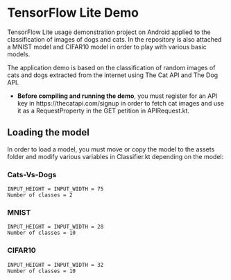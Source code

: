 # TensorFlow Lite Demo

TensorFlow Lite usage demonstration project on Android applied to the classification of images of dogs and cats. In the repository is also attached a MNIST model and CIFAR10 model in order to play with various basic models.

The application demo is based on the classification of random images of cats and dogs extracted from the internet using The Cat API and The Dog API. 

<ul><li><b>Before compiling and running the demo</b>, you must register for an API key in https://thecatapi.com/signup in order to fetch cat images and use it as a RequestProperty in the GET petition in APIRequest.kt.</li></ul>

## Loading the model

In order to load a model, you must move or copy the model to the assets folder and modify various variables in Classifier.kt depending on the model:

### Cats-Vs-Dogs

    INPUT_HEIGHT = INPUT_WIDTH = 75
    Number of classes = 2

### MNIST

    INPUT_HEIGHT = INPUT_WIDTH = 28
    Number of classes = 10

### CIFAR10

    INPUT_HEIGHT = INPUT_WIDTH = 32
    Number of classes = 10
